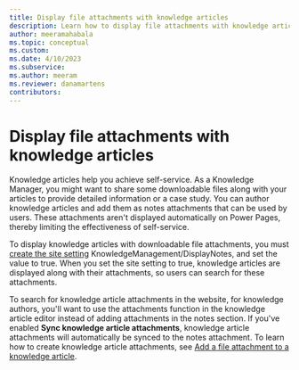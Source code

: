 ```yaml
---
title: Display file attachments with knowledge articles
description: Learn how to display file attachments with knowledge articles on Power Pages.
author: meeramahabala
ms.topic: conceptual
ms.custom: 
ms.date: 4/10/2023
ms.subservice: 
ms.author: meeram
ms.reviewer: danamartens
contributors:
---
```


# Display file attachments with knowledge articles

Knowledge articles help you achieve self-service. As a Knowledge Manager, you might want to share some downloadable files along with your articles to provide detailed information or a case study. You can author knowledge articles and add them as notes attachments that can be used by users. These attachments aren't displayed automatically on Power Pages, thereby limiting the effectiveness of self-service.

To display knowledge articles with downloadable file attachments, you must [create the site setting](/power-apps/maker/portals/configure/configure-site-settings) KnowledgeManagement/DisplayNotes, and set the value to true. When you set the site setting to true, knowledge articles are displayed along with their attachments, so users can search for these attachments.

To search for knowledge article attachments in the website, for knowledge authors, you'll want to use the attachments function in the knowledge article editor instead of adding attachments in the notes section. If you've enabled **Sync knowledge article attachments**, knowledge article attachments will automatically be synced to the notes attachment. To learn how to create knowledge article attachments, see [Add a file attachment to a knowledge article](/dynamics365/customer-service/customer-service-hub-user-guide-knowledge-article#add-a-file-attachment-to-a-knowledge-article).
